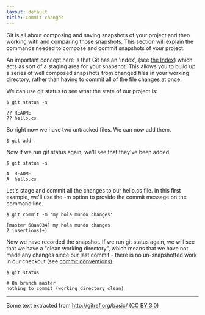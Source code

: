 ```yaml
---
layout: default
title: Commit changes
---
```


Git is all about composing and saving snapshots of your project and then working 
with and comparing those snapshots. This section will explain the commands 
needed to compose and commit snapshots of your project.

An important concept here is that Git has an 'index', (see [the Index]) which 
acts as sort of a staging area for your snapshot. This allows you to build up a 
series of well composed snapshots from changed files in your working directory, 
rather than having to commit all of the file changes at once.

We can use git status to see what the state of our project is:

    $ git status -s
	
    ?? README
    ?? hello.cs

So right now we have two untracked files. We can now add them.

    $ git add .
	
Now if we run git status again, we'll see that they've been added.

    $ git status -s
	
    A  README
    A  hello.cs

Let's stage and commit all the changes to our hello.cs file. In this first 
example, we'll use the -m option to provide the commit message on the command 
line.

    $ git commit -m 'my hola mundo changes'
	
    [master 68aa034] my hola mundo changes
    2 insertions(+)
	
Now we have recorded the snapshot. If we run git status again, we will see that 
we have a "clean working directory", which means that we have not made any 
changes since our last commit - there is no un-snapshotted work in our checkout 
(see [commit conventions]).

    $ git status

	# On branch master
    nothing to commit (working directory clean)

---

Some text extracted from http://gitref.org/basic/ ([CC BY 3.0](https://github.com/git/git-reference/blob/gh-pages/LICENSE.md))

[the Index]: /migration-to-git/2-concepts/the-index.html
[commit conventions]: /migration-to-git/3-working-with-git/commit-conventions.html